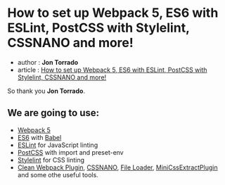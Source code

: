 # How to set up Webpack 5, ES6 with ESLint, PostCSS with Stylelint, CSSNANO and more!

- author : **Jon Torrado**
- article : [How to set up Webpack 5, ES6 with ESLint, PostCSS with Stylelint, CSSNANO and more!](https://jontorrado.medium.com/working-with-webpack-4-es6-postcss-with-preset-env-and-more-93b3d77db7b2)

So thank you **Jon Torrado**.

## We are going to use:

- [Webpack 5](https://webpack.github.io/)
- [ES6](https://es.wikipedia.org/wiki/ECMAScript) with [Babel](https://babeljs.io/)
- [ESLint](https://eslint.org/) for JavaScript linting
- [PostCSS](https://postcss.org/) with import and preset-env
- [Stylelint](https://stylelint.io/) for CSS linting
- [Clean Webpack Plugin](https://github.com/johnagan/clean-webpack-plugin), [CSSNANO](https://cssnano.co/), [File Loader](https://webpack.js.org/loaders/file-loader/), [MiniCssExtractPlugin](https://webpack.js.org/plugins/mini-css-extract-plugin/) and some othe useful tools.

